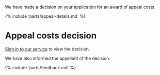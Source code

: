 We have made a decision on your application for an award of appeal costs.

{% include 'parts/appeal-details.md' %}

# Appeal costs decision

[Sign in to our service](https://{{front_office_url}}/manage-appeals/{{appeal_reference_number}}/appeal-details) to view the decision.

We have also informed the appellant of the decision.

{% include 'parts/feedback.md' %}
